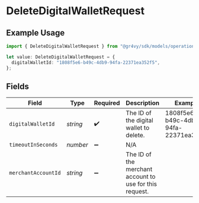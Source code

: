 # DeleteDigitalWalletRequest

## Example Usage

```typescript
import { DeleteDigitalWalletRequest } from "@gr4vy/sdk/models/operations";

let value: DeleteDigitalWalletRequest = {
  digitalWalletId: "1808f5e6-b49c-4db9-94fa-22371ea352f5",
};
```

## Fields

| Field                                                   | Type                                                    | Required                                                | Description                                             | Example                                                 |
| ------------------------------------------------------- | ------------------------------------------------------- | ------------------------------------------------------- | ------------------------------------------------------- | ------------------------------------------------------- |
| `digitalWalletId`                                       | *string*                                                | :heavy_check_mark:                                      | The ID of the digital wallet to delete.                 | 1808f5e6-b49c-4db9-94fa-22371ea352f5                    |
| `timeoutInSeconds`                                      | *number*                                                | :heavy_minus_sign:                                      | N/A                                                     |                                                         |
| `merchantAccountId`                                     | *string*                                                | :heavy_minus_sign:                                      | The ID of the merchant account to use for this request. |                                                         |